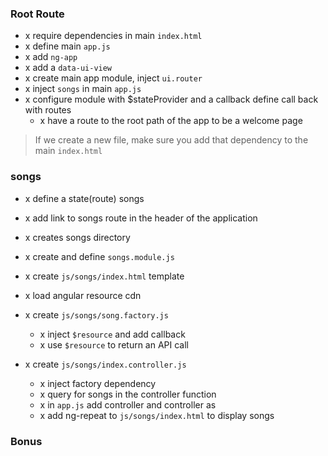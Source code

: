 

### Root Route
- x require dependencies in main `index.html`
- x define main `app.js`
- x add `ng-app`
- x add a `data-ui-view`
- x create main app module, inject `ui.router`
- x inject `songs` in main `app.js`
- x configure module with $stateProvider and a callback define call back with routes
  - x have a route to the root path of the app to be a welcome page

> If we create a new file, make sure you add that dependency to the main `index.html`

### songs
- x define a state(route) songs
- x add link to songs route in the header of the application
- x creates songs directory
- x create and define `songs.module.js`


- x create `js/songs/index.html` template
- x load angular resource cdn
- x create `js/songs/song.factory.js`
  - x inject `$resource` and add callback
  - x use `$resource` to return an API call

- x create `js/songs/index.controller.js`
  - x inject factory dependency
  - x query for songs in the controller function
  - x in `app.js` add controller and controller as
  - x add ng-repeat to `js/songs/index.html` to display songs

### Bonus
